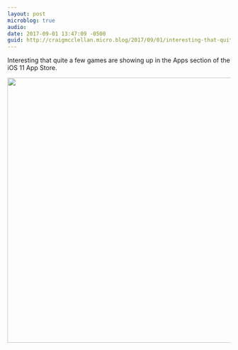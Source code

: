 ```yaml
---
layout: post
microblog: true
audio: 
date: 2017-09-01 13:47:09 -0500
guid: http://craigmcclellan.micro.blog/2017/09/01/interesting-that-quite.html
---
```

Interesting that quite a few games are showing up in the Apps section of the iOS 11 App Store.

<img src="http://craigmcclellan.com/uploads/2017/6ecf4601e5.jpg" width="599" height="600" />
